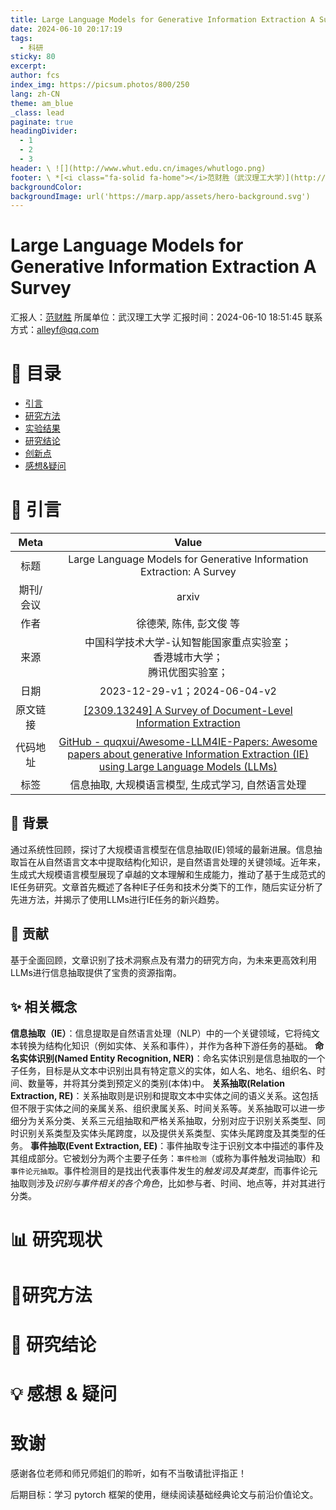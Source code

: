 ```yaml
---
title: Large Language Models for Generative Information Extraction A Survey
date: 2024-06-10 20:17:19
tags:
  - 科研
sticky: 80
excerpt: 
author: fcs
index_img: https://picsum.photos/800/250
lang: zh-CN
theme: am_blue
_class: lead
paginate: true
headingDivider:
  - 1
  - 2
  - 3
header: \ ![](http://www.whut.edu.cn/images/whutlogo.png)
footer: \ *[<i class="fa-solid fa-home"></i>范财胜（武汉理工大学）](http://alleyf.github.io)*  *alleyf@qq.com* *<i class="fa-solid fa-clock"></i>2024-01-02*
backgroundColor: 
backgroundImage: url('https://marp.app/assets/hero-background.svg')
---
```


<!-- _class: cover_a -->
<!-- _header: "" --> 
<!-- _footer: "" --> 
<!-- _paginate: "" --> 

# Large Language Models for Generative Information Extraction A Survey

汇报人：[范财胜](http://alleyf.github.io)
所属单位：武汉理工大学
汇报时间：2024-06-10 18:51:45
联系方式：<alleyf@qq.com>

# 📕 目录

<!-- _class: cols2_ol_ci fglass toc_a  -->
<!-- _footer: "" -->
<!-- _header: "CONTENT" -->
<!-- _paginate: "" -->

- [引言](#📜%20引言)
- [研究方法](#📊%20研究方法)
- [实验结果](#🔬%20实验结果)
- [研究结论](#🚩%20研究结论)
- [创新点](#📌%20创新点)
- [感想&疑问](#💡%20感想%20&%20疑问)

# 📜 引言

<!-- _class: navbar  -->
<!-- _header: \ **[引言](#3)** *[研究方法](#7)* *[实验结果](#8)* *[研究结论](#9)* *[创新点](#10)* *[感想&疑问](#11)* -->

| Meta  |                                                                                          Value                                                                                           |
| :---: | :--------------------------------------------------------------------------------------------------------------------------------------------------------------------------------------: |
|  标题   |                                                          Large Language Models for Generative Information  Extraction: A Survey                                                          |
| 期刊/会议 |                                                                                          arxiv                                                                                           |
|  作者   |                                                                                      徐德荣, 陈伟, 彭文俊 等                                                                                      |
|  来源   |                                                                      中国科学技术大学-认知智能国家重点实验室；<br>香港城市大学；<br> 腾讯优图实验室；                                                                       |
|  日期   |                                                                               2023-12-29-v1；2024-06-04-v2                                                                                |
| 原文链接  |                                            [[2309.13249] A Survey of Document-Level Information Extraction](http://arxiv.org/abs/2309.13249)                                             |
| 代码地址  | [GitHub - quqxui/Awesome-LLM4IE-Papers: Awesome papers about generative Information Extraction (IE) using Large Language Models (LLMs)](https://github.com/quqxui/Awesome-LLM4IE-Papers) |
|  标签   |                                                                               信息抽取, 大规模语言模型, 生成式学习, 自然语言处理                                                                               |

## 📑 背景

通过系统性回顾，探讨了大规模语言模型在信息抽取(IE)领域的最新进展。信息抽取旨在从自然语言文本中提取结构化知识，是自然语言处理的关键领域。近年来，生成式大规模语言模型展现了卓越的文本理解和生成能力，推动了基于生成范式的IE任务研究。文章首先概述了各种IE子任务和技术分类下的工作，随后实证分析了先进方法，并揭示了使用LLMs进行IE任务的新兴趋势。

## 👑 贡献

基于全面回顾，文章识别了技术洞察点及有潜力的研究方向，为未来更高效利用LLMs进行信息抽取提供了宝贵的资源指南。

## ✨ 相关概念

**信息抽取（IE）**：信息提取是自然语言处理（NLP）中的一个关键领域，它将纯文本转换为结构化知识（例如实体、关系和事件），并作为各种下游任务的基础。
**命名实体识别(Named Entity Recognition, NER)**：命名实体识别是信息抽取的一个子任务，目标是从文本中识别出具有特定意义的实体，如人名、地名、组织名、时间、数量等，并将其分类到预定义的类别(本体)中。
**关系抽取(Relation Extraction, RE)**：关系抽取则是识别和提取文本中实体之间的语义关系。这包括但不限于实体之间的亲属关系、组织隶属关系、时间关系等。关系抽取可以进一步细分为关系分类、关系三元组抽取和严格关系抽取，分别对应于识别关系类型、同时识别关系类型及实体头尾跨度，以及提供关系类型、实体头尾跨度及其类型的任务。
**事件抽取(Event Extraction, EE)**：事件抽取专注于识别文本中描述的事件及其组成部分。它被划分为两个主要子任务：`事件检测`（或称为事件触发词抽取）和`事件论元抽取`。事件检测目的是找出代表事件发生的*触发词及其类型*，而事件论元抽取则涉及*识别与事件相关的各个角色*，比如参与者、时间、地点等，并对其进行分类。

# 📊 研究现状

<!-- _class: navbar  -->
<!-- _header: \ *[引言](#3)* **[研究现状](#7)** *[研究方法](#8)* *[研究结论](#9)*  *[感想&疑问](#11)* -->

# 🔬研究方法

<!-- _class: navbar  -->
<!-- _header: \ *[引言](#3)* *[研究现状](#7)* **[研究方法](#8)** *[研究结论](#9)*  *[感想&疑问](#11)* -->

# 🚩 研究结论

<!-- _class: navbar  -->
<!-- _header: \ *[引言](#3)* *[研究现状](#7)* *[研究方法](#8)* **[研究结论](#9)**  *[感想&疑问](#11)* -->

# 💡 感想 & 疑问

<!-- _class: navbar  -->
<!-- _header: \ *[引言](#3)* *[研究现状](#7)* *[研究方法](#8)* *[研究结论](#9)*  **[感想&疑问](#11)** -->

# 致谢

<!-- _class: cover_d -->
<!-- _paginate: "" -->
<!-- _footer: 厚德博学，追求卓越 -->
<!-- _header: ![](http://www.whut.edu.cn/images/whutlogo.png) -->

感谢各位老师和师兄师姐们的聆听，如有不当敬请批评指正！

后期目标：学习 pytorch 框架的使用，继续阅读基础经典论文与前沿价值论文。

<!-- _class: cover_a -->
<!-- _header: "" --> 
<!-- _footer: "" --> 
<!-- _paginate: "" --> 
